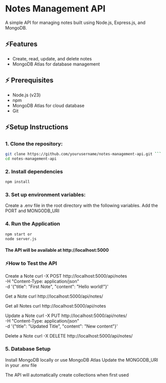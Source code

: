 # Notes Management API 

A simple API for managing notes built using Node.js, Express.js, and MongoDB.

## ⚡Features
- Create, read, update, and delete notes
- MongoDB Atlas for database management

## ⚡ Prerequisites
- Node.js (v23)
- npm 
- MongoDB Atlas for cloud database
- Git

## ⚡Setup Instructions
### 1. Clone the repository:

``` bash
git clone https://github.com/yourusername/notes-management-api.git ```
cd notes-management-api
```

### 2. Install dependencies
```bash
npm install
```

### 3. Set up environment variables:
Create a .env file in the root directory with the following variables.
Add the PORT and MONGODB_URI

### 4. Run the Application
```bash
npm start or 
node server.js
```

#### The API will be available at http://localhost:5000

### ⚡How to Test the API
Create a Note
curl -X POST http://localhost:5000/api/notes \
-H "Content-Type: application/json" \
-d '{"title": "First Note", "content": "Hello world!"}'

Get a Note
curl http://localhost:5000/api/notes/<note-id>

Get all Notes
curl http://localhost:5000/api/notes

Update a Note
curl -X PUT http://localhost:5000/api/notes/<note-id> \
-H "Content-Type: application/json" \
-d '{"title": "Updated Title", "content": "New content"}'

Delete a Note
curl -X DELETE http://localhost:5000/api/notes/<note-id>





### 5. Database Setup
Install MongoDB locally or use MongoDB Atlas
Update the MONGODB_URI in your .env file

The API will automatically create collections when first used
